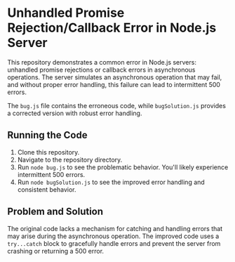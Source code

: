 # Unhandled Promise Rejection/Callback Error in Node.js Server

This repository demonstrates a common error in Node.js servers: unhandled promise rejections or callback errors in asynchronous operations.  The server simulates an asynchronous operation that may fail, and without proper error handling, this failure can lead to intermittent 500 errors.

The `bug.js` file contains the erroneous code, while `bugSolution.js` provides a corrected version with robust error handling.

## Running the Code

1. Clone this repository.
2. Navigate to the repository directory.
3. Run `node bug.js` to see the problematic behavior.  You'll likely experience intermittent 500 errors.
4. Run `node bugSolution.js` to see the improved error handling and consistent behavior.

## Problem and Solution

The original code lacks a mechanism for catching and handling errors that may arise during the asynchronous operation.  The improved code uses a `try...catch` block to gracefully handle errors and prevent the server from crashing or returning a 500 error.